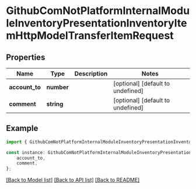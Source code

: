 # GithubComNotPlatformInternalModuleInventoryPresentationInventoryItemHttpModelTransferItemRequest


## Properties

Name | Type | Description | Notes
------------ | ------------- | ------------- | -------------
**account_to** | **number** |  | [optional] [default to undefined]
**comment** | **string** |  | [optional] [default to undefined]

## Example

```typescript
import { GithubComNotPlatformInternalModuleInventoryPresentationInventoryItemHttpModelTransferItemRequest } from 'not-games-sdk-public';

const instance: GithubComNotPlatformInternalModuleInventoryPresentationInventoryItemHttpModelTransferItemRequest = {
    account_to,
    comment,
};
```

[[Back to Model list]](../README.md#documentation-for-models) [[Back to API list]](../README.md#documentation-for-api-endpoints) [[Back to README]](../README.md)
